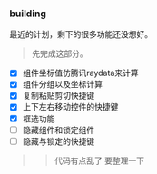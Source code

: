 ### building
最近的计划，剩下的很多功能还没想好。  
> 先完成这部分。
- [x] 组件坐标值仿腾讯raydata来计算  
- [x] 组件分组以及坐标计算
- [x] 复制粘贴剪切快捷键
- [x] 上下左右移动控件的快捷键
- [x] 框选功能
- [ ] 隐藏组件和锁定组件
- [ ] 隐藏与锁定的快捷键

>> 代码有点乱了 要整理一下
